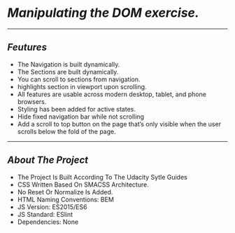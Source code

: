 # ***Manipulating the DOM exercise.***

***

## ***Feutures***

- The Navigation is built dynamically.
- The Sections are built dynamically.
- You can scroll to sections from navigation.
- highlights section in viewport upon scrolling.
- All features are usable across modern desktop, tablet, and phone browsers.
- Styling has been added for active states.
- Hide fixed navigation bar while not scrolling
- Add a scroll to top button on the page that’s only visible when the user scrolls below the fold of the page.

***

## ***About The Project***

- The Project Is Built According To The Udacity Sytle Guides
- CSS Written Based On SMACSS Architecture.
- No Reset Or Normalize Is Added.
- HTML Naming Conventions: BEM
- JS Version: ES2015/ES6
- JS Standard: ESlint
- Dependencies: None
